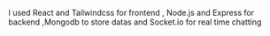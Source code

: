 I used React and Tailwindcss for frontend , Node.js and Express for backend  ,Mongodb to store datas and Socket.io for real time chatting

